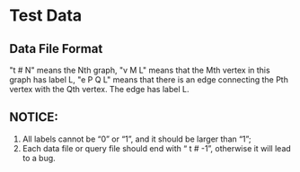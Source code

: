 # Test Data

## Data File Format 
"t # N" means the Nth graph,
"v M L" means that the Mth vertex in this graph has label L,
"e P Q L" means that there is an edge connecting the Pth vertex with the Qth vertex. The edge has label L.

## NOTICE: 
1.	All labels cannot be “0” or “1”,  and it should be larger than “1”;
2.  Each data file or query file should end with “ t # -1”, otherwise it will lead to a bug.
